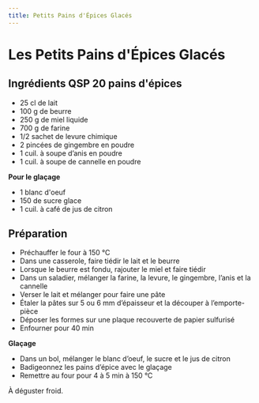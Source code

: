 ```yaml
---
title: Petits Pains d'Épices Glacés
---
```


# Les Petits Pains d'Épices Glacés

## Ingrédients QSP 20 pains d'épices

- 25 cl de lait
- 100 g de beurre
- 250 g de miel liquide
- 700 g de farine
- 1/2 sachet de levure chimique
- 2 pincées de gingembre en poudre
- 1 cuil. à soupe d’anis en poudre
- 1 cuil. à soupe de cannelle en poudre

**Pour le glaçage**

- 1 blanc d'oeuf
- 150 de sucre glace
- 1 cuil. à café de jus de citron

## Préparation

- Préchauffer le four à 150 °C
- Dans une casserole, faire tiédir le lait et le beurre
- Lorsque le beurre est fondu, rajouter le miel et faire tiédir
- Dans un saladier, mélanger la farine, la levure, le gingembre, l’anis et la cannelle
- Verser le lait et mélanger pour faire une pâte
- Étaler la pâtes sur 5 ou 6 mm d’épaisseur et la découper à l’emporte-pièce
- Déposer les formes sur une plaque recouverte de papier sulfurisé
- Enfourner pour 40 min

**Glaçage**

- Dans un bol, mélanger le blanc d’oeuf, le sucre et le jus de citron
- Badigeonnez les pains d’épice avec le glaçage
- Remettre au four pour 4 à 5 min à 150 °C

À déguster froid.
